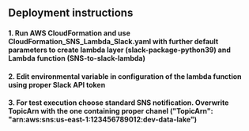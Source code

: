 ## Deployment instructions
#### 1. Run AWS CloudFormation and use CloudFormation_SNS_Lambda_Slack.yaml with further default parameters to create lambda layer (slack-package-python39) and Lambda function (SNS-to-slack-lambda)
#### 2. Edit environmental variable in configuration of the lambda function using proper Slack API token
#### 3. For test execution choose standard SNS notification. Overwrite TopicArn with the one containing proper chanel ("TopicArn": "arn:aws:sns:us-east-1:123456789012:dev-data-lake")
